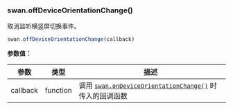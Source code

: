 ### swan.offDeviceOrientationChange()

取消监听横竖屏切换事件。

```js
swan.offDeviceOrientationChange(callback)
```

**参数值：**

|参数|类型|描述|
|-|-|-|
|callback|function|调用 [`swan.onDeviceOrientationChange()`](#swan-onDeviceOrientationChange) 时传入的回调函数|
